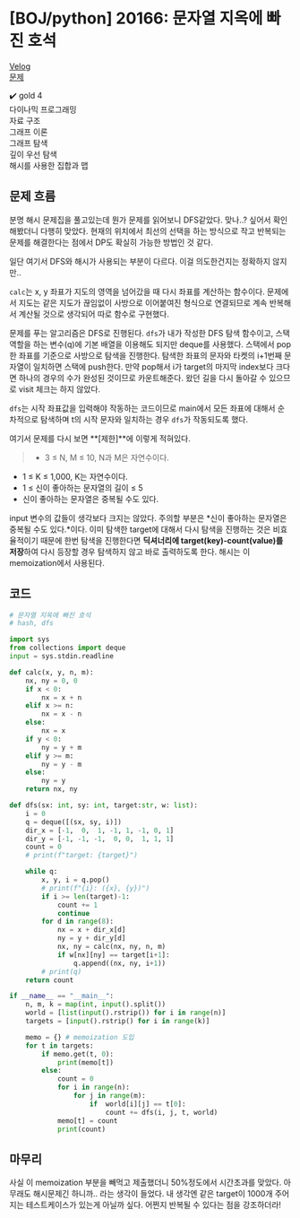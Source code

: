 # [BOJ/python] 20166: 문자열 지옥에 빠진 호석

[Velog](https://velog.io/@semoon/BOJpython-20166-%EB%AC%B8%EC%9E%90%EC%97%B4-%EC%A7%80%EC%98%A5%EC%97%90-%EB%B9%A0%EC%A7%84-%ED%98%B8%EC%84%9D)<br>
[문제](https://www.acmicpc.net/problem/20166)

✔️ gold 4<br>
다이나믹 프로그래밍<br>
자료 구조<br>
그래프 이론<br>
그래프 탐색<br>
깊이 우선 탐색<br>
해시를 사용한 집합과 맵

## 문제 흐름
분명 해시 문제집을 풀고있는데 뭔가 문제를 읽어보니 DFS같았다.
맞나..? 싶어서 확인해봤더니 다행히 맞았다.
현재의 위치에서 최선의 선택을 하는 방식으로 작고 반복되는 문제를 해결한다는 점에서 DP도 확실히 가능한 방법인 것 같다.

일단 여기서 DFS와 해시가 사용되는 부분이 다르다.
이걸 의도한건지는 정확하지 않지만..

`calc`는 x, y 좌표가 지도의 영역을 넘어갔을 때 다시 좌표를 계산하는 함수이다.
문제에서 지도는 같은 지도가 끊임없이 사방으로 이어붙여진 형식으로 연결되므로 계속 반복해서 계산될 것으로 생각되어 따로 함수로 구현했다.

문제를 푸는 알고리즘은 DFS로 진행된다.
`dfs`가 내가 작성한 DFS 탐색 함수이고, 스택 역할을 하는 변수(q)에 기본 배열을 이용해도 되지만 deque를 사용했다.
스택에서 pop한 좌표를 기준으로 사방으로 탐색을 진행한다.
탐색한 좌표의 문자와 타켓의 i+1번째 문자열이 일치하면 스택에 push한다.
만약 pop해서 i가 target의 마지막 index보다 크다면 하나의 경우의 수가 완성된 것이므로 카운트해준다.
왔던 길을 다시 돌아갈 수 있으므로 visit 체크는 하지 않았다.

`dfs`는 시작 좌표값을 입력해야 작동하는 코드이므로 main에서 모든 좌표에 대해서 순차적으로 탐색하며 t의 시작 문자와 일치하는 경우 `dfs`가 작동되도록 했다.

여기서 문제를 다시 보면 **[제한]**에 이렇게 적혀있다.
> - 3 ≤ N, M ≤ 10, N과 M은 자연수이다.
- 1 ≤ K ≤ 1,000, K는 자연수이다.
- 1 ≤ 신이 좋아하는 문자열의 길이 ≤ 5
- 신이 좋아하는 문자열은 중복될 수도 있다.

input 변수의 값들이 생각보다 크지는 않았다. 주의할 부분은 *신이 좋아하는 문자열은 중복될 수도 있다.*이다.
이미 탐색한 target에 대해서 다시 탐색을 진행하는 것은 비효율적이기 때문에 한번 탐색을 진행한다면 **딕셔너리에 target(key)-count(value)를 저장**하여 다시 등장할 경우 탐색하지 않고 바로 출력하도록 한다.
해시는 이 memoization에서 사용된다.

## 코드
```python
# 문자열 지옥에 빠진 호석
# hash, dfs

import sys
from collections import deque
input = sys.stdin.readline

def calc(x, y, n, m):
    nx, ny = 0, 0
    if x < 0:
        nx = x + n
    elif x >= n:
        nx = x - n
    else:
        nx = x
    if y < 0:
        ny = y + m
    elif y >= m:
        ny = y - m
    else:
        ny = y
    return nx, ny

def dfs(sx: int, sy: int, target:str, w: list):
    i = 0
    q = deque([(sx, sy, i)])
    dir_x = [-1,  0,  1, -1, 1, -1, 0, 1]
    dir_y = [-1, -1, -1,  0, 0,  1, 1, 1]
    count = 0
    # print(f"target: {target}")

    while q:
        x, y, i = q.pop()
        # print(f"{i}: ({x}, {y})")
        if i >= len(target)-1:
            count += 1
            continue
        for d in range(8):
            nx = x + dir_x[d]
            ny = y + dir_y[d]
            nx, ny = calc(nx, ny, n, m)
            if w[nx][ny] == target[i+1]:
                q.append((nx, ny, i+1))
        # print(q)
    return count

if __name__ == "__main__":
    n, m, k = map(int, input().split())
    world = [list(input().rstrip()) for i in range(n)]
    targets = [input().rstrip() for i in range(k)]

    memo = {} # memoization 도입
    for t in targets:
        if memo.get(t, 0):
            print(memo[t])
        else:
            count = 0
            for i in range(n):
                for j in range(m):
                    if  world[i][j] == t[0]:
                        count += dfs(i, j, t, world)
            memo[t] = count
            print(count)
```

## 마무리
사실 이 memoization 부분을 빼먹고 제출했더니 50%정도에서 시간초과를 맞았다.
아무래도 해시문제긴 하니까.. 라는 생각이 들었다.
내 생각엔 같은 target이 1000개 주어지는 테스트케이스가 있는게 아닐까 싶다.
어쩐지 반복될 수 있다는 점을 강조하더라!
